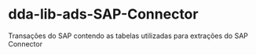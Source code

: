# dda-lib-ads-SAP-Connector
Transações do SAP contendo as tabelas utilizadas para extrações do SAP Connector

